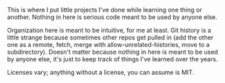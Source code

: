 This is where I put little projects I've done while learning one thing or
another. Nothing in here is serious code meant to be used by anyone else.

Organization here is meant to be intuitive, for me at least. Git history is a
little strange because sometimes other repos get pulled in (add the other one as
a remote, fetch, merge with allow-unrelated-histories, move to a subdirectory).
Doesn't matter because nothing in here is meant to be used by anyone else, it's
just to keep track of things I've learned over the years.

Licenses vary; anything without a license, you can assume is MIT.
